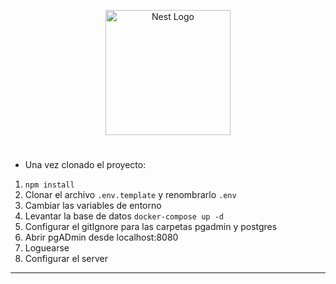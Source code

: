 <p align="center">
  <a href="http://nestjs.com/" target="blank"><img src="https://nestjs.com/img/logo-small.svg" width="200" alt="Nest Logo" /></a>
</p>

# 

- Una vez clonado el proyecto:

1. ```npm install```
2. Clonar el archivo ```.env.template``` y renombrarlo ```.env```
3. Cambiar las variables de entorno
4. Levantar la base de datos
```docker-compose up -d```
5. Configurar el gitIgnore para las carpetas pgadmin y postgres
6. Abrir pgADmin desde localhost:8080
7. Loguearse
8. Configurar el server

---
